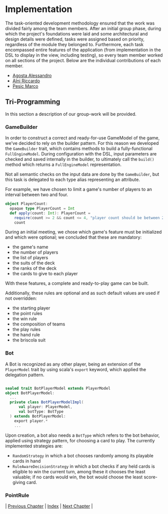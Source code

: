 # Implementation
The task-oriented development methodology ensured that the work was divided fairly among the team members. 
After an initial group phase, during which the project's foundations were laid and some architectural and design details were defined, tasks were assigned based on priority, regardless of the module they belonged to. 
Furthermore, each task encompassed entire features of the application (from implementation in the DSL to display in the view, including testing), so every team member worked on all sections of the project. 
Below are the individual contributions of each member.

- [Agosta Alessandro](./agosta.md)
- [Alni Riccardo](./alni.md)
- [Pesic Marco](./pesic.md)

## Tri-Programming
In this section a description of our group-work will be provided. 
### GameBuilder
In order to construct a correct and ready-for-use GameModel of the game, we've decided to rely on the builder pattern.
For this reason we developed the `GameBuilder` trait, which contains methods to build a fully-functional `FullEngineModel`.
During configuration with the DSL, input parameters are checked and saved internally in the builder, to ultimately call the `build()` method which returns a `FullEngineModel` representation.   

Not all semantic checks on the input data are done by the `GameBuilder`, but this task is delegated to each type alias representing an attribute. 

For example, we have chosen to limit a game's number of players to an interval between two and four. 
```scala
object PlayerCount:
  opaque type PlayerCount = Int
  def apply(count: Int): PlayerCount =
    require(count >= 2 && count <= 4, "player count should be between 2 and 4")
    count
```

During an initial meeting, we chose which game's feature must be initialized and which were optional; we concluded that these are mandatory:
- the game's name
- the number of players
- the list of players
- the suits of the deck
- the ranks of the deck
- the cards to give to each player

With these features, a complete and ready-to-play game can be built.

Additionally, these rules are optional and as such default values are used if not overridden:
- the starting player
- the point rules
- the win rule
- the composition of teams
- the play rules
- the hand rule
- the briscola suit

### Bot
A Bot is recognized as any other player, being an extension of the `PlayerModel` trait by using scala's `export` keyword, which applied the delegation pattern.
```scala

sealed trait BotPlayerModel extends PlayerModel
object BotPlayerModel: 
  ...
  private class BotPlayerModelImpl(
      val player: PlayerModel,
      val botType: BotType
  ) extends BotPlayerModel:
    export player.*
    ...
```
Upon creation, a bot also needs a `BotType` which refers to the bot behavior, applied using strategy pattern, for choosing a card to play.
The currently implemented strategies are:
- `RandomStrategy` in which a bot chooses randomly among its playable cards in hand
- `RuleAwareDecisionStrategy` in which a bot checks if any held cards is eligible to win the current turn, among these it chooses the least valuable; if no cards would win, the bot would choose the least score-giving card. 
### PointRule 
    

| [Previous Chapter](../5-detailed_design/index.md) | [Index](../index.md) | [Next Chapter](../7-testing/index.md) |